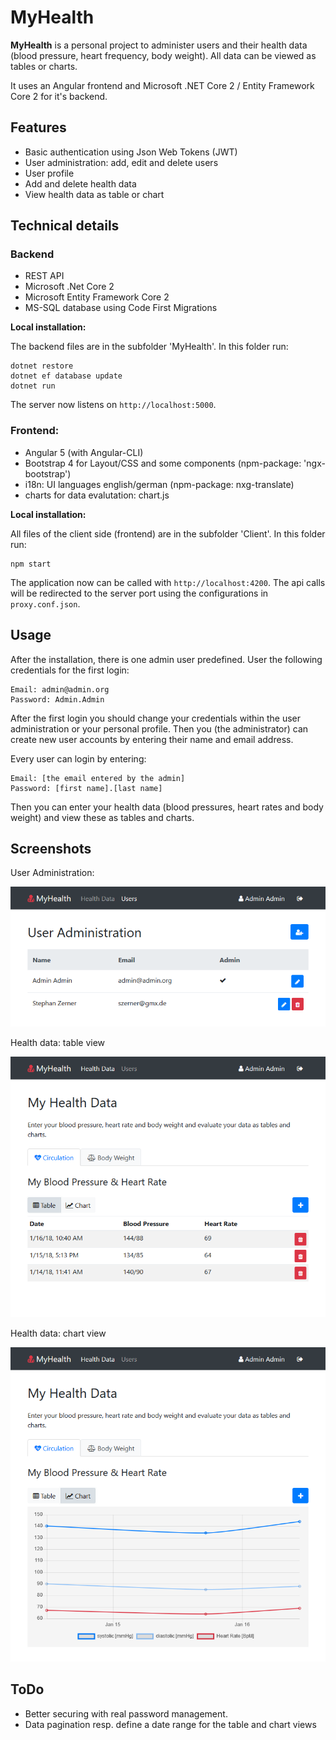 # MyHealth
**MyHealth** is a personal project to administer users and their health data (blood pressure, heart frequency, body weight). All data can be viewed as tables or charts.

It uses an Angular frontend and Microsoft .NET Core 2 / Entity Framework Core 2 for it's backend.

## Features

* Basic authentication using Json Web Tokens (JWT)
* User administration: add, edit and delete users
* User profile
* Add and delete health data
* View health data as table or chart

## Technical details
### Backend ###
* REST API
* Microsoft .Net Core 2
* Microsoft Entity Framework Core 2
* MS-SQL database using Code First Migrations

**Local installation:**

The backend files are in the subfolder 'MyHealth'. In this folder run:
```
dotnet restore
dotnet ef database update
dotnet run
```
The server now listens on `http://localhost:5000`.

### Frontend:
* Angular 5 (with Angular-CLI)
* Bootstrap 4 for Layout/CSS and some components (npm-package: 'ngx-bootstrap')
* i18n: UI languages english/german (npm-package: nxg-translate)
* charts for data evalutation: chart.js

**Local installation:**

All files of the client side (frontend) are in the subfolder 'Client'. In this folder run:
```
npm start
```
The application now can be called with `http://localhost:4200`. The api calls will be redirected to the server port using the configurations in `proxy.conf.json`.
## Usage
After the installation, there is one admin user predefined. User the following credentials for the first login:
```
Email: admin@admin.org
Password: Admin.Admin
```

After the first login you should change your credentials within the user administration or your personal profile.
Then you (the administrator) can create new user accounts by entering their name and email address.

Every user can login by entering:
```
Email: [the email entered by the admin]
Password: [first name].[last name]
```
Then you can enter your health data (blood pressures, heart rates and body weight) and view these as tables and charts.
## Screenshots
User Administration:

![User Administration](https://github.com/szerner/my-health/blob/master/screenshots/admin-user.png)

Health data: table view

![Data Table View](https://github.com/szerner/my-health/blob/master/screenshots/data-table.png)

Health data: chart view

![Data Chart View](https://github.com/szerner/my-health/blob/master/screenshots/data-chart.png)
## ToDo
* Better securing with real password management.
* Data pagination resp. define a date range for the table and chart views